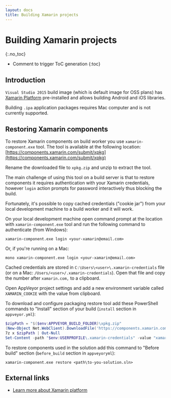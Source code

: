 ```yaml
---
layout: docs
title: Building Xamarin projects
---
```


<!-- markdownlint-disable MD022 MD032 -->
# Building Xamarin projects
{:.no_toc}

* Comment to trigger ToC generation
{:toc}
<!-- markdownlint-enable MD022 MD032 -->

## Introduction

`Visual Studio 2015` build image (which is default image for OSS plans) has [Xamarin Platform](https://www.xamarin.com/)
pre-installed and allows building Android and iOS libraries.

Building `.ipa` application packages requires Mac computer and is not currently supported.

## Restoring Xamarin components

To restore Xamarin components on build worker you use `xamarin-component.exe` tool.
The tool is available at the following location: [https://components.xamarin.com/submit/xpkg](https://components.xamarin.com/submit/xpkg)

Rename the downloaded file to `xpkg.zip` and unzip to extract the tool.

The main challenge of using this tool on a build server is that to restore components it requires authentication with your Xamarin credentials,
however `login` action prompts for password interactively thus blocking the build.

Fortunately, it's possible to copy cached credentials ("cookie jar") from your local development machine to a build worker and it will work.

On your local development machine open command prompt at the location with `xamarin-component.exe` tool and run the following command to authenticate (from Windows):

    xamarin-component.exe login <your-xamarin@email.com>

Or, if you're running on a Mac:

    mono xamarin-component.exe login <your-xamarin@email.com>

Cached credentials are stored in `C:\Users\<user>\.xamarin-credentials` file (or on a Mac: `/Users/<user>/.xamarin-credentials`). Open that file and copy the number after `xamarin.com,` to a clipboard.

Open AppVeyor project settings and add a new environment variable called `XAMARIN_COOKIE` with the value from clipboard.

To download and configure packaging restore tool add these PowerShell commands to "Install" section of your build (`install` section in `appveyor.yml`):

```powershell
$zipPath = "$($env:APPVEYOR_BUILD_FOLDER)\xpkg.zip"
(New-Object Net.WebClient).DownloadFile('https://components.xamarin.com/submit/xpkg', $zipPath)
7z x $zipPath | Out-Null
Set-Content -path "$env:USERPROFILE\.xamarin-credentials" -value "xamarin.com,$env:XAMARIN_COOKIE"
```

To restore components used in the solution add this command to "Before build" section (`before_build` section in `appveyoryml`):

    xamarin-component.exe restore <path\to-you-solution.sln>

## External links

* [Learn more about Xamarin platform](https://www.xamarin.com/)
